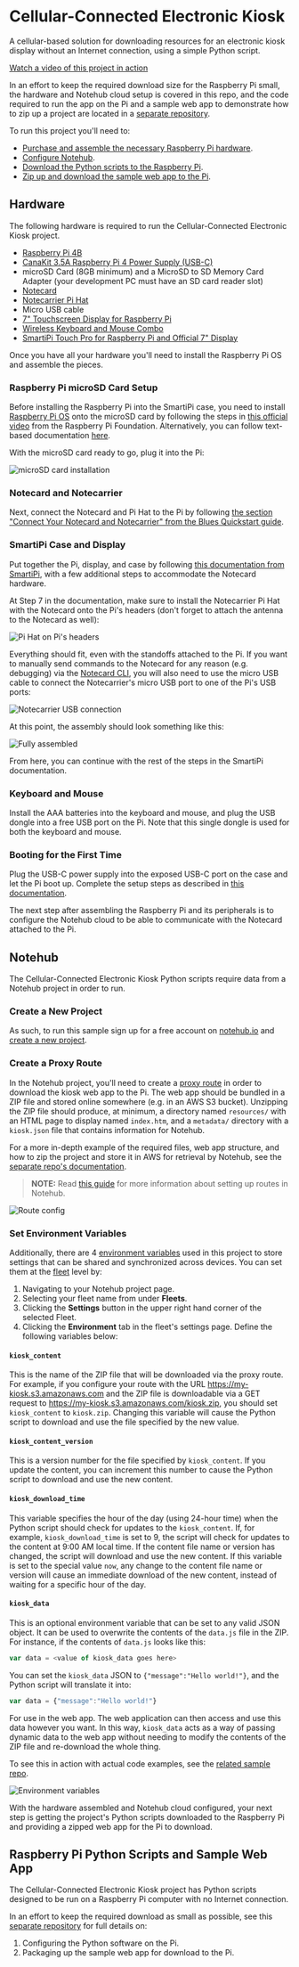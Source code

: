 # Cellular-Connected Electronic Kiosk

A cellular-based solution for downloading resources for an electronic kiosk display without an Internet connection, using a simple Python script.

[Watch a video of this project in action](https://github.com/blues/app-accelerators/raw/tj-readme-tweaks-2/27-cellular-connected-electronic-kiosk/images/cellular-connected-electronic-kiosk.mp4)

In an effort to keep the required download size for the Raspberry Pi small, the hardware and Notehub cloud setup is covered in this repo, and the code required to run the app on the Pi and a sample web app to demonstrate how to zip up a project are located in a [separate repository](https://github.com/blues/accelerators-cellular-connected-electronic-kiosk).

To run this project you'll need to:

* [Purchase and assemble the necessary Raspberry Pi hardware](#hardware).
* [Configure Notehub](#notehub).
* [Download the Python scripts to the Raspberry Pi](https://github.com/blues/accelerators-cellular-connected-electronic-kiosk/tree/main/scripts).
* [Zip up and download the sample web app to the Pi](https://github.com/blues/accelerators-cellular-connected-electronic-kiosk/tree/main/web-app).

## Hardware

The following hardware is required to run the Cellular-Connected Electronic Kiosk project.

- [Raspberry Pi 4B](https://www.raspberrypi.com/products/raspberry-pi-4-model-b/)
- [CanaKit 3.5A Raspberry Pi 4 Power Supply (USB-C)](https://www.amazon.com/CanaKit-Raspberry-Power-Supply-USB-C/dp/B07TYQRXTK/)
- microSD Card (8GB minimum) and a MicroSD to SD Memory Card Adapter (your development PC must have an SD card reader slot)
- [Notecard](https://shop.blues.io/collections/notecard/products/note-wbna-500)
- [Notecarrier Pi Hat](https://shop.blues.io/products/carr-pi)
- Micro USB cable
- [7" Touchscreen Display for Raspberry Pi](https://www.adafruit.com/product/2718)
- [Wireless Keyboard and Mouse Combo](https://www.adafruit.com/product/1738)
- [SmartiPi Touch Pro for Raspberry Pi and Official 7" Display](https://www.adafruit.com/product/4951)

Once you have all your hardware you'll need to install the Raspberry Pi OS and assemble the pieces.

### Raspberry Pi microSD Card Setup

Before installing the Raspberry Pi into the SmartiPi case, you need to install [Raspberry Pi OS](https://www.raspberrypi.com/software/) onto the microSD card by following the steps in [this official video](https://www.youtube.com/watch?v=ntaXWS8Lk34) from the Raspberry Pi Foundation. Alternatively, you can follow text-based documentation [here](https://projects.raspberrypi.org/en/projects/raspberry-pi-setting-up/2).

With the microSD card ready to go, plug it into the Pi:

![microSD card installation](images/pi-sd.png)

### Notecard and Notecarrier

Next, connect the Notecard and Pi Hat to the Pi by following [the section "Connect Your Notecard and Notecarrier" from the Blues Quickstart guide](https://dev.blues.io/quickstart/notecard-quickstart/notecard-and-notecarrier-pi/#connect-your-notecard-and-notecarrier).

### SmartiPi Case and Display

Put together the Pi, display, and case by following [this documentation from SmartiPi](https://cdn.shopify.com/s/files/1/0793/8029/files/touch_pro_assembly_instructions.pdf?v=1640377735), with a few additional steps to accommodate the Notecard hardware.

At Step 7 in the documentation, make sure to install the Notecarrier Pi Hat with the Notecard onto the Pi's headers (don't forget to attach the antenna to the Notecard as well):

![Pi Hat on Pi's headers](images/pi_hat.jpg)

Everything should fit, even with the standoffs attached to the Pi. If you want to manually send commands to the Notecard for any reason (e.g. debugging) via the [Notecard CLI](https://dev.blues.io/tools-and-sdks/notecard-cli/), you will also need to use the micro USB cable to connect the Notecarrier's micro USB port to one of the Pi's USB ports:

![Notecarrier USB connection](images/notecarrier_usb_connection.jpg)

At this point, the assembly should look something like this:

![Fully assembled](images/full_assembly.jpg)

From here, you can continue with the rest of the steps in the SmartiPi documentation.

### Keyboard and Mouse

Install the AAA batteries into the keyboard and mouse, and plug the USB dongle into a free USB port on the Pi. Note that this single dongle is used for both the keyboard and mouse.

### Booting for the First Time

Plug the USB-C power supply into the exposed USB-C port on the case and let the Pi boot up. Complete the setup steps as described in [this documentation](https://projects.raspberrypi.org/en/projects/raspberry-pi-setting-up/4).

The next step after assembling the Raspberry Pi and its peripherals is to configure the Notehub cloud to be able to communicate with the Notecard attached to the Pi.

## Notehub

The Cellular-Connected Electronic Kiosk Python scripts require data from a Notehub project in order to run. 

### Create a New Project

As such, to run this sample sign up for a free account on [notehub.io](https://notehub.io) and [create a new project](https://dev.blues.io/quickstart/notecard-quickstart/notecard-and-notecarrier-pi/#set-up-notehub).


### Create a Proxy Route

In the Notehub project, you'll need to create a [proxy route](https://dev.blues.io/notecard/notecard-walkthrough/web-transactions/) in order to download the kiosk web app to the Pi. The web app should be bundled in a ZIP file and stored online somewhere (e.g. in an AWS S3 bucket). Unzipping the ZIP file should produce, at minimum, a directory named `resources/` with an HTML page to display named `index.htm`, and a `metadata/` directory with a `kiosk.json` file that contains information for Notehub.

For a more in-depth example of the required files, web app structure, and how to zip the project and store it in AWS for retrieval by Notehub, see the [separate repo's documentation](https://github.com/blues/accelerators-cellular-connected-electronic-kiosk).

> **NOTE:** Read [this guide](https://dev.blues.io/notecard/notecard-walkthrough/web-transactions/) for more information about setting up routes in Notehub.

![Route config](images/route.png)

### Set Environment Variables

Additionally, there are 4 [environment variables](https://dev.blues.io/guides-and-tutorials/notecard-guides/understanding-environment-variables/) used in this project to store settings that can be shared and synchronized across devices. You can set them at the [fleet](https://dev.blues.io/api-reference/glossary/#fleet) level by:

1. Navigating to your Notehub project page.
2. Selecting your fleet name from under **Fleets**.
3. Clicking the **Settings** button in the upper right hand corner of the selected Fleet.
4. Clicking the **Environment** tab in the fleet's settings page. Define the following variables below:

#### `kiosk_content`

This is the name of the ZIP file that will be downloaded via the proxy route. For example, if you configure your route with the URL https://my-kiosk.s3.amazonaws.com and the ZIP file is downloadable via a GET request to https://my-kiosk.s3.amazonaws.com/kiosk.zip, you should set `kiosk_content` to `kiosk.zip`. Changing this variable will cause the Python script to download and use the file specified by the new value.

#### `kiosk_content_version`

This is a version number for the file specified by `kiosk_content`. If you update the content, you can increment this number to cause the Python script to download and use the new content.

#### `kiosk_download_time`

This variable specifies the hour of the day (using 24-hour time) when the Python script should check for updates to the `kiosk_content`. If, for example, `kiosk_download_time` is set to 9, the script will check for updates to the content at 9:00 AM local time. If the content file name or version has changed, the script will download and use the new content. If this variable is set to the special value `now`, any change to the content file name or version will cause an immediate download of the new content, instead of waiting for a specific hour of the day.

#### `kiosk_data`

This is an optional environment variable that can be set to any valid JSON object. It can be used to overwrite the contents of the `data.js` file in the ZIP. For instance, if the contents of `data.js` looks like this:

```javascript
var data = <value of kiosk_data goes here>
```

You can set the `kiosk_data` JSON to `{"message":"Hello world!"}`, and the Python script will translate it into:

```javascript
var data = {"message":"Hello world!"}
```

For use in the web app. The web application can then access and use this data however you want. In this way, `kiosk_data` acts as a way of passing dynamic data to the web app without needing to modify the contents of the ZIP file and re-download the whole thing.

To see this in action with actual code examples, see the [related sample repo](https://github.com/blues/accelerators-cellular-connected-electronic-kiosk).

![Environment variables](images/env_vars.png)

With the hardware assembled and Notehub cloud configured, your next step is getting the project's Python scripts downloaded to the Raspberry Pi and providing a zipped web app for the Pi to download.

## Raspberry Pi Python Scripts and Sample Web App

The Cellular-Connected Electronic Kiosk project has Python scripts designed to be run on a Raspberry Pi computer with no Internet connection.

In an effort to keep the required download as small as possible, see this [separate repository](https://github.com/blues/accelerators-cellular-connected-electronic-kiosk) for full details on:

1. Configuring the Python software on the Pi.
2. Packaging up the sample web app for download to the Pi. 
